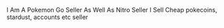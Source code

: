 I Am A Pokemon Go Seller As Well As Nitro Seller 
I Sell Cheap pokecoins, stardust, accounts etc seller 
